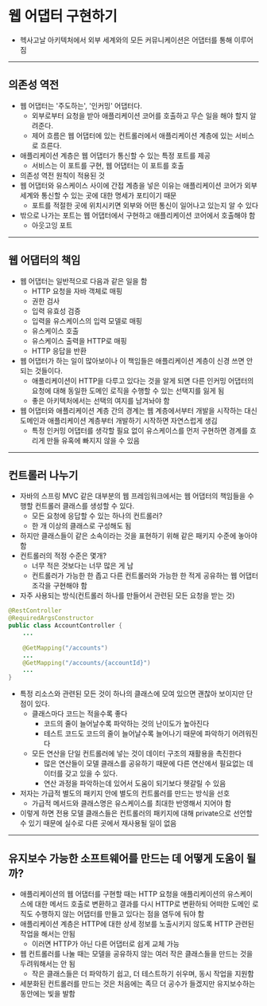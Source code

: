 # 웹 어댑터 구현하기

- 헥사고날 아키텍처에서 외부 세계와의 모든 커뮤니케이션은 어댑터를 통해 이루어짐

---------

## 의존성 역전

- 웹 어댑터는 '주도하는', '인커밍' 어댑터다.
  - 외부로부터 요청을 받아 애플리케이션 코어를 호출하고 무슨 일을 해야 할지 알려준다.
  - 제어 흐름은 웹 어댑터에 있는 컨트롤러에서 애플리케이션 계층에 있는 서비스로 흐른다.
- 애플리케이션 계층은 웹 어댑터가 통신할 수 있는 특정 포트를 제공
  - 서비스는 이 포트를 구현, 웹 어댑터는 이 포트를 호출
- 의존성 역전 원칙이 적용된 것
- 웹 어댑터와 유스케이스 사이에 간접 계층을 넣은 이유는 애플리케이션 코어가 외부 세계와 통신할 수 있는 곳에 대한
명세가 포티이기 때문
  - 포트를 적절한 곳에 위치시키면 외부와 어떤 통신이 일어나고 있는지 알 수 있다
- 밖으로 나가는 포트는 웹 어댑터에서 구현하고 애플리케이션 코어에서 호출해야 함
  - 아웃고잉 포트

-------------

## 웹 어댑터의 책임

- 웹 어댑터는 일반적으로 다음과 같은 일을 함
  - HTTP 요청을 자바 객체로 매핑
  - 권한 검사
  - 입력 유효성 검증
  - 입력을 유스케이스의 입력 모델로 매핑
  - 유스케이스 호출
  - 유스케이스 출력을 HTTP로 매핑
  - HTTP 응답을 반환
- 웹 어댑터가 하는 일이 많아보이나 이 책임들은 애플리케이션 계층이 신경 쓰면 안 되는 것들이다.
  - 애플리케이션이 HTTP을 다루고 있다는 것을 알게 되면 다른 인커밍 어댑터의 요청에 대해 동일한 도메인 로직을 수행할 수 있는
  선택지를 잃게 됨
  - 좋은 아키텍처에서는 선택의 여지를 남겨놔야 함
- 웹 어댑터와 애플리케이션 계층 간의 경계는 웹 계층에서부터 개발을 시작하는 대신 도메인과 애플리케이션 계층부터 개발하기 시작하면 자연스럽게 생김
  - 특정 인커밍 어댑터를 생각할 필요 없이 유스케이스를 먼저 구현하면 경계를 흐리게 만들 유혹에 빠지지 않을 수 있음

------------

## 컨트롤러 나누기

- 자바의 스프링 MVC 같은 대부분의 웹 프레임워크에서는 웹 어댑터의 책임들을 수행할 컨트롤러 클래스를 생성할 수 있다.
  - 모든 요청에 응답할 수 있는 하나의 컨트롤러?
  - 한 개 이상의 클래스로 구성해도 됨
- 하지만 클래스들이 같은 소속이라는 것을 표현하기 위해 같은 패키지 수준에 놓아야 함
- 컨트롤러의 적정 수준은 몇개?
  - 너무 적은 것보다는 너무 많은 게 남
  - 컨트롤러가 가능한 한 좁고 다른 컨트롤러와 가능한 한 적게 공유하는 웹 어댑터 조각을 구현해야 함
- 자주 사용되는 방식(컨트롤러 하나를 만들어서 관련된 모든 요청을 받는 것)
```java
@RestController
@RequiredArgsConstructor
public class AccountController {
    ...
    
    @GetMapping("/accounts")
    ...
    @GetMapping("/accounts/{accountId}")
    ...
}
```
- 특정 리소스와 관련된 모든 것이 하나의 클래스에 모여 있으면 괜찮아 보이지만 단점이 있다.
  - 클래스마다 코드는 적을수록 좋다
    - 코드의 줄이 늘어날수록 파악하는 것의 난이도가 높아진다
    - 테스트 코드도 코드의 줄이 늘어날수록 늘어나기 때문에 파악하기 어려워진다
  - 모든 연산을 단일 컨트롤러에 넣는 것이 데이터 구조의 재활용을 촉진한다
    - 많은 연산들이 모델 클래스를 공유하기 때문에 다른 연산에서 필요없는 데이터를 갖고 있을 수 있다.
    - 연산 과정을 파악하는데 있어서 도움이 되기보다 헷갈릴 수 있음
- 저자는 가급적 별도의 패키지 안에 별도의 컨트롤러를 만드는 방식을 선호
  - 가급적 메서드와 클래스명은 유스케이스를 최대한 반영해서 지어야 함
- 이렇게 하면 전용 모델 클래스들은 컨트롤러의 패키지에 대해 private으로 선언할 수 있기 때문에 실수로 다른 곳에서 재사용될 일이 없음

--------------

## 유지보수 가능한 소프트웨어를 만드는 데 어떻게 도움이 될까?

- 애플리케이션의 웹 어댑터를 구현할 때는 HTTP 요청을 애플리케이션의 유스케이스에 대한 메서드 호출로 변환하고 결과를 다시 HTTP로 변환하되 어떠한 도메인
로직도 수행하지 않는 어댑터를 만들고 있다는 점을 염두에 둬야 함
- 애플리케이션 계층은 HTTP에 대한 상세 정보를 노출시키지 않도록 HTTP 관련된 작업을 해서는 안됨
  - 이러면 HTTP가 아닌 다른 어댑터로 쉽게 교체 가능
- 웹 컨트롤러를 나눌 때는 모델을 공유하지 않는 여러 작은 클래스들을 만드는 것을 두려워해서는 안 됨
  - 작은 클래스들은 더 파악하기 쉽고, 더 테스트하기 쉬우며, 동시 작업을 지원함
- 세분화된 컨트롤러를 만드는 것은 처음에는 족므 더 공수가 들겠지만 유지보수하는 동안에는 빛을 발함
